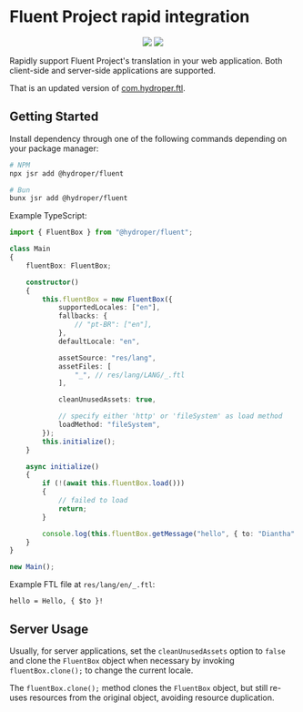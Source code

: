 # Fluent Project rapid integration

<p align="center">
  <a href="https://jsr.io/@hydroper/fluent"><img src="https://img.shields.io/jsr/v/@hydroper/fluent"></a>
  <a href="https://jsr.io/@hydroper/fluent/doc"><img src="https://img.shields.io/badge/API%20Documentation-gray"></a>
</p>

Rapidly support Fluent Project's translation in your web application. Both client-side and server-side applications are supported.

That is an updated version of [com.hydroper.ftl](https://www.npmjs.com/package/com.hydroper.ftl).

## Getting Started

Install dependency through one of the following commands depending on your package manager:

```sh
# NPM
npx jsr add @hydroper/fluent

# Bun
bunx jsr add @hydroper/fluent
```

Example TypeScript:

```ts
import { FluentBox } from "@hydroper/fluent";

class Main
{
    fluentBox: FluentBox;

    constructor()
    {
        this.fluentBox = new FluentBox({
            supportedLocales: ["en"],
            fallbacks: {
                // "pt-BR": ["en"],
            },
            defaultLocale: "en",

            assetSource: "res/lang",
            assetFiles: [
                "_", // res/lang/LANG/_.ftl
            ],

            cleanUnusedAssets: true,

            // specify either 'http' or 'fileSystem' as load method
            loadMethod: "fileSystem",
        });
        this.initialize();
    }

    async initialize()
    {
        if (!(await this.fluentBox.load()))
        {
            // failed to load
            return;
        }

        console.log(this.fluentBox.getMessage("hello", { to: "Diantha" }));
    }
}

new Main();
```

Example FTL file at `res/lang/en/_.ftl`:

```
hello = Hello, { $to }!
```

## Server Usage

Usually, for server applications, set the `cleanUnusedAssets` option to `false` and clone the `FluentBox` object when necessary by invoking `fluentBox.clone();` to change the current locale.

The `fluentBox.clone();` method clones the `FluentBox` object, but still re-uses resources from the original object, avoiding resource duplication.